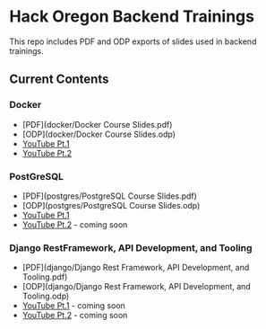 # Hack Oregon Backend Trainings

This repo includes PDF and ODP exports of slides used in backend trainings.

## Current Contents

### Docker

* [PDF](docker/Docker Course Slides.pdf)
* [ODP](docker/Docker Course Slides.odp)
* [YouTube Pt.1](https://www.youtube.com/watch?v=vUhKkOdcD4g&t=1684s)
* [YouTube Pt.2](https://www.youtube.com/watch?v=vt2jk3Am-4s&t=1747s)

### PostGreSQL

* [PDF](postgres/PostgreSQL Course Slides.pdf)
* [ODP](postgres/PostgreSQL Course Slides.odp)
* [YouTube Pt.1](https://youtu.be/di8wUxu8DNc)
* [YouTube Pt.2]() - coming soon

### Django RestFramework, API Development, and Tooling

* [PDF](django/Django Rest Framework, API Development, and Tooling.pdf)
* [ODP](django/Django Rest Framework, API Development, and Tooling.odp)
* [YouTube Pt.1]() - coming soon
* [YouTube Pt.2]() - coming soon
